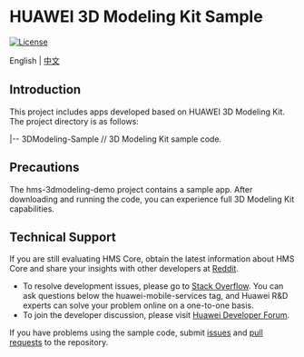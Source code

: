 # HUAWEI 3D Modeling Kit Sample

[![License](https://img.shields.io/badge/Docs-hmsguides-brightgreen)](https://developer.huawei.com/consumer/en/doc/development/graphics-Guides/introduction-0000001143077297) 

English | [中文](README_ZH.md)

## Introduction

This project includes apps developed based on HUAWEI 3D Modeling Kit. The project directory is as follows:

|-- 3DModeling-Sample // 3D Modeling Kit sample code.


## Precautions

The hms-3dmodeling-demo project contains a sample app. After downloading and running the code, you can experience full 3D Modeling Kit capabilities. 

## Technical Support

If you are still evaluating HMS Core, obtain the latest information about HMS Core and share your insights with other developers at [Reddit](https://www.reddit.com/r/HuaweiDevelopers/.).

- To resolve development issues, please go to [Stack Overflow](https://stackoverflow.com/questions/tagged/huawei-mobile-services). You can ask questions below the huawei-mobile-services tag, and Huawei R&D experts can solve your problem online on a one-to-one basis.
- To join the developer discussion, please visit [Huawei Developer Forum](https://forums.developer.huawei.com/forumPortal/en/forum/hms-core).

If you have problems using the sample code, submit [issues](https://github.com/HMS-Core/hms-3d-modeling-demo/issues) and [pull requests](https://github.com/HMS-Core/hms-3d-modeling-demo/pulls) to the repository.
